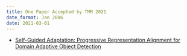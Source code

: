 ```yaml
---
title: One Paper Accepted by TMM 2021
date_format: Jan 2006
date: 2021-03-01
---
```


* [Self-Guided Adaptation: Progressive Representation Alignment for Domain Adaptive Object Detection](https://sg-vilab.github.io/publication/zhang2021self/)


<!--more-->
